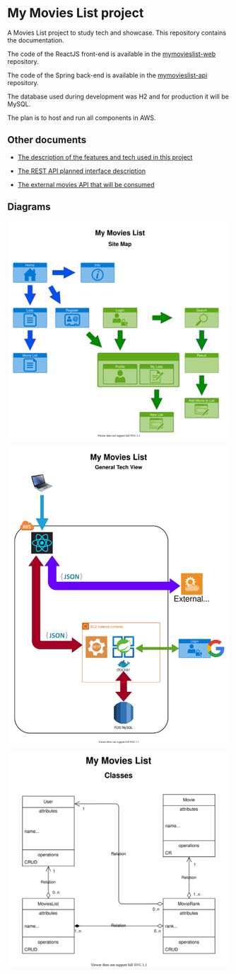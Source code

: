 # My Movies List project

A Movies List project to study tech and showcase. This repository contains the documentation.

The code of the ReactJS front-end is available in the [mymovieslist-web](https://github.com/itamarc/mymovieslist-web) repository.

The code of the Spring back-end is available in the [mymovieslist-api](https://github.com/itamarc/mymovieslist-api) repository.

The database used during development was H2 and for production it will be MySQL.

The plan is to host and run all components in AWS.
<!-- This app will be hosted at: http://mymovieslist.appho.me -->

## Other documents

- [The description of the features and tech used in this project](FeaturesAndTech.md)

- [The REST API planned interface description](RESTAPI.md)

- [The external movies API that will be consumed](ExternalMoviesAPI.md)

## Diagrams

![Site Map](MML-SiteMap.drawio.svg)

![General Tech View](MML-GeneralTechView.drawio.svg)

![Classes](MML-Classes.drawio.svg)
